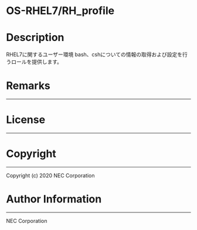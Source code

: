 OS-RHEL7/RH_profile
=======================================================
# Description
RHEL7に関するユーザー環境 bash、cshについての情報の取得および設定を行うロールを提供します。

# Remarks
-------

# License
-------

# Copyright
---------
Copyright (c) 2020 NEC Corporation

# Author Information
------------------
NEC Corporation
